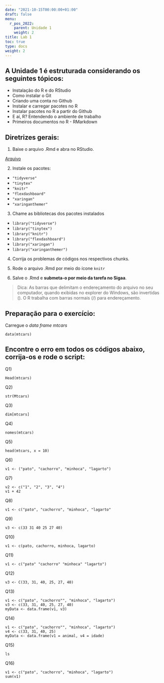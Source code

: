 ```yaml
---
date: "2021-10-15T00:00:00+01:00"
draft: false
menu:
  r_pos_2022:
    parent: Unidade 1
    weight: 2
title: Lab 1
toc: true
type: docs
weight: 2
---
```


## A **Unidade 1** é estruturada considerando os seguintes tópicos:
- Instalação do R e do RStudio
- Como instalar o Git
- Criando uma conta no Github
- Instalar e carregar pacotes no R
- Instalar pacotes no R a partir do Github
- E aí, R? Entendendo o ambiente de trabalho
- Primeiros documentos no R - RMarkdown

## Diretrizes gerais:

1. Baixe o arquivo .Rmd e abra no RStudio. 

[Arquivo](https://cefetmgbr-my.sharepoint.com/:u:/g/personal/renataoliveira_cefetmg_br/EdTjtwRl5F5DjFDlgrOB6BgB4fqdODik9Jkp0cA_sB696Q?e=jdqlwW)

2. Instale os pacotes: 
  - `"tidyverse"`
  - `"tinytex"`
  - `"knitr"`
  - `"flexdashboard"`
  - `"xaringan"`
  - `"xaringanthemer"`
  
3. Chame as bibliotecas dos pacotes instalados
  - `library("tidyverse")`
  - `library("tinytex")`
  - `library("knitr")`
  - `library("flexdashboard")`
  - `library("xaringan")`
  - `library("xaringanthemer")`

4. Corrija os problemas de códigos nos respectivos chunks. 

5. Rode o arquivo .Rmd por meio do ícone `knitr` 

6. Salve o .Rmd e **submeta-o por meio da tarefa no Sigaa**. 

> Dica: As barras que delimitam o endereçamento do arquivo no seu computador, quando exibidas no explorer do Windows, são invertidas (\). O R trabalha com barras normais (/) para endereçamento. 

## Preparação para o exercício:

Carregue o *data frame* *mtcars*

```{r}
data(mtcars)
```

## Encontre o erro em todos os códigos abaixo, corrija-os e rode o script:

Q1)

```{r}
Head(mtcars)
```

Q2)

```{r}
str(Mtcars)
```

Q3)

```{r}
dim[mtcars]
```

Q4)

```{r}
nomes(mtcars)
```

Q5)

```{r}
head(mtcars, x = 10)
```

Q6)

```{r}
v1 <- ("pato", "cachorro", "minhoca", "lagarto")
```

Q7)

```{r}
v2 <- c("1", "2", "3", "4")
v1 + 42
```

Q8)

```{r}
v1 <- c("pato", "cachorro", "minhoca", "lagarto"
```

Q9)

```{r}
v3 <- c(33 31 40 25 27 40)
```

Q10)

```{r}
v1 <- c(pato, cachorro, minhoca, lagarto)
```

Q11)

```{r}
v1 <- c("pato" "cachorro" "minhoca" "lagarto")
```

Q12)

```{r}
v3 <- C(33, 31, 40, 25, 27, 40)
```

Q13)

```{r}
v1 <- c("pato", "cachorro"", "minhoca", "lagarto")
v3 <- c(33, 31, 40, 25, 27, 40)
myData <- data.frame(v1, v3)
```

Q14)

```{r}
v1 <- c("pato", "cachorro"", "minhoca", "lagarto")
v4 <- c(33, 31, 40, 25)
myData <- data.frame(v1 = animal, v4 = idade)
```

Q15)

```{r}
ls
```

Q16)

```{r}
v1 <- c("pato", "cachorro", "minhoca", "lagarto")
sum(v1)
```
